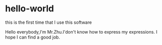 # hello-world
this is the first time that I use this software

Hello everybody,I'm Mr.Zhu.I'don't know how to express my expressions. I hope I can find a good job.
